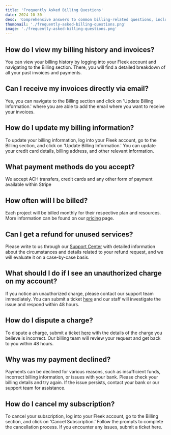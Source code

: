 ```yaml
---
title: 'Frequently Asked Billing Questions'
date: 2024-10-30
desc: 'Comprehensive answers to common billing-related questions, including viewing invoices, updating billing information, accepted payment methods, and resolving billing issues.'
thumbnail: './frequently-asked-billing-questions.png'
image: './frequently-asked-billing-questions.png'
---
```


## How do I view my billing history and invoices?

You can view your billing history by logging into your Fleek account and navigating to the Billing section. There, you will find a detailed breakdown of all your past invoices and payments.

## Can I receive my invoices directly via email?

Yes, you can navigate to the Billing section and click on 'Update Billing Information.' where you are able to add the email where you want to receive your invoices.

## How do I update my billing information?

To update your billing information, log into your Fleek account, go to the Billing section, and click on 'Update Billing Information.' You can update your credit card details, billing address, and other relevant information.

## What payment methods do you accept?

We accept ACH transfers, credit cards and any other form of payment available within Stripe

## How often will I be billed?

Each project will be billed monthly for their respective plan and resources. More information can be found on our [pricing](/pricing) page.

## Can I get a refund for unused services?

Please write to us through our [Support Center](/requests/new) with detailed information about the circumstances and details related to your refund request, and we will evaluate it on a case-by-case basis.

## What should I do if I see an unauthorized charge on my account?

If you notice an unauthorized charge, please contact our support team immediately. You can submit a ticket [here](/requests/new) and our staff will investigate the issue and respond within 48 hours.

## How do I dispute a charge?

To dispute a charge, submit a ticket [here](/requests/new) with the details of the charge you believe is incorrect. Our billing team will review your request and get back to you within 48 hours.

## Why was my payment declined?

Payments can be declined for various reasons, such as insufficient funds, incorrect billing information, or issues with your bank. Please check your billing details and try again. If the issue persists, contact your bank or our support team for assistance.

## How do I cancel my subscription?

To cancel your subscription, log into your Fleek account, go to the Billing section, and click on 'Cancel Subscription.' Follow the prompts to complete the cancellation process. If you encounter any issues, submit a ticket here.
